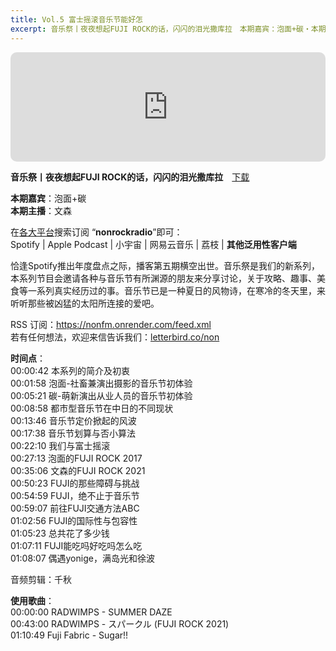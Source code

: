 ```yaml
---
title: Vol.5 富士摇滚音乐节能好怎
excerpt: 音乐祭丨夜夜想起FUJI ROCK的话，闪闪的泪光撒库拉　本期嘉宾：泡面+碳・本期主播：文森　在各大平台搜索订阅 “nonrockradio”即可
---
```


<iframe allow="autoplay *; encrypted-media *; fullscreen *; clipboard-write" frameborder="0" height="175" style="width:100%;max-width:660px;overflow:hidden;border-radius:10px;" sandbox="allow-forms allow-popups allow-same-origin allow-scripts allow-storage-access-by-user-activation allow-top-navigation-by-user-activation" src="https://embed.podcasts.apple.com/cn/podcast/id1630413360?i=1000679319551"></iframe>

**音乐祭丨夜夜想起FUJI ROCK的话，闪闪的泪光撒库拉**　[下载](https://dts.podtrac.com/redirect.mp3/baabao-episode-stream-set.s3.amazonaws.com/e7da80670f8e426eaacbed6181630337--202412050548351733377715.mp3)  
  
**本期嘉宾**：泡面+碳  
**本期主播**：文森    
  
在[各大平台](https://nonfm.onrender.com/)搜索订阅 “**nonrockradio**”即可：  
Spotify | Apple Podcast | 小宇宙 | 网易云音乐 | 荔枝 | **其他泛用性客户端**  
  
恰逢Spotify推出年度盘点之际，播客第五期横空出世。音乐祭是我们的新系列，本系列节目会邀请各种与音乐节有所渊源的朋友来分享讨论，关于攻略、趣事、美食等一系列真实经历过的事。音乐节已是一种夏日的风物诗，在寒冷的冬天里，来听听那些被凶猛的太阳所连接的爱吧。  
  
RSS 订阅：https://nonfm.onrender.com/feed.xml  
若有任何想法，欢迎来信告诉我们：[letterbird.co/non](https://letterbird.co/non)  
  
**时间点**：  
00:00:42 本系列的简介及初衷  
00:01:58 泡面-社畜兼演出摄影的音乐节初体验  
00:05:21 碳-萌新演出从业人员的音乐节初体验  
00:08:58 都市型音乐节在中日的不同现状  
00:13:46 音乐节定价掀起的风波  
00:17:38 音乐节划算与否小算法  
00:22:10 我们与富士摇滚  
00:27:13 泡面的FUJI ROCK 2017  
00:35:06 文森的FUJI ROCK 2021  
00:50:23 FUJI的那些障碍与挑战  
00:54:59 FUJI，绝不止于音乐节  
00:59:07 前往FUJI交通方法ABC  
01:02:56 FUJI的国际性与包容性  
01:05:23 总共花了多少钱  
01:07:11 FUJI能吃吗好吃吗怎么吃  
01:08:07 偶遇yonige，满岛光和徐波  
  
音频剪辑：千秋  
  
**使用歌曲**：  
00:00:00 RADWIMPS - SUMMER DAZE  
00:43:00 RADWIMPS - スパークル (FUJI ROCK 2021)  
01:10:49 Fuji Fabric - Sugar!!  
